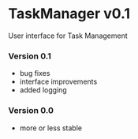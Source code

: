 # TaskManager v0.1
User interface for Task Management

### Version 0.1
* bug fixes
* interface improvements 
* added logging 

### Version 0.0
* more or less stable
